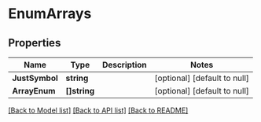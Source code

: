 # EnumArrays

## Properties
Name | Type | Description | Notes
------------ | ------------- | ------------- | -------------
**JustSymbol** | **string** |  | [optional] [default to null]
**ArrayEnum** | **[]string** |  | [optional] [default to null]

[[Back to Model list]](../README.md#documentation-for-models) [[Back to API list]](../README.md#documentation-for-api-endpoints) [[Back to README]](../README.md)

